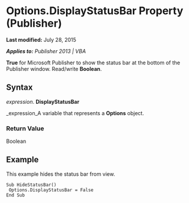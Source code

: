 
# Options.DisplayStatusBar Property (Publisher)

 **Last modified:** July 28, 2015

 _**Applies to:** Publisher 2013 | VBA_

 **True** for Microsoft Publisher to show the status bar at the bottom of the Publisher window. Read/write **Boolean**.


## Syntax

 _expression_. **DisplayStatusBar**

 _expression_A variable that represents a  **Options** object.


### Return Value

Boolean


## Example

This example hides the status bar from view.


```
Sub HideStatusBar() 
 Options.DisplayStatusBar = False 
End Sub
```

